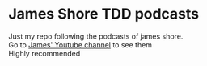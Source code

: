 <h1>James Shore TDD podcasts</h1>
<p>
    Just my repo following the podcasts of james shore.<br />
    Go to <a href="http://www.youtube.com/user/jdlshore#p/u/125/f3G7gu1IHws">James' Youtube channel</a> to see them
    <br />
    Highly recommended
</p>